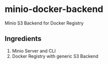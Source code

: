 # minio-docker-backend
Minio S3 Backend for Docker Registry 

## Ingredients 

1. Minio Server and CLI 
2. Docker Registry with generic S3 Backend
